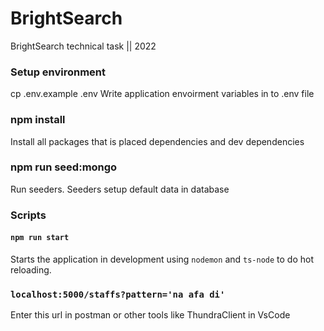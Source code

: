 # BrightSearch
BrightSearch technical task || 2022

### Setup environment

cp .env.example .env
Write application envoirment variables in to .env file

### npm install 
Install all packages that is placed dependencies and dev dependencies

### npm run seed:mongo
Run seeders. Seeders setup default data in database
### Scripts
#### `npm run start`
Starts the application in development using `nodemon` and `ts-node` to do hot reloading.

### `localhost:5000/staffs?pattern='na afa di'`

Enter this url in postman or other tools like ThundraClient in VsCode


